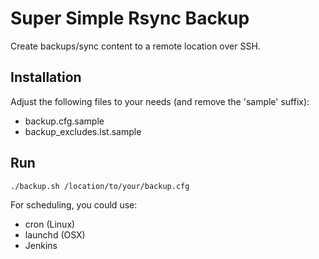 # Super Simple Rsync Backup

Create backups/sync content to a remote location over SSH. 

## Installation

Adjust the following files to your needs (and remove the 'sample' suffix):

* backup.cfg.sample
* backup_excludes.lst.sample

## Run

```sh
./backup.sh /location/to/your/backup.cfg
```

For scheduling, you could use: 

* cron (Linux)
* launchd (OSX)
* Jenkins


